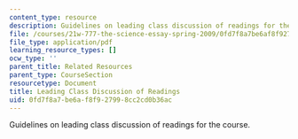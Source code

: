 ```yaml
---
content_type: resource
description: Guidelines on leading class discussion of readings for the course.
file: /courses/21w-777-the-science-essay-spring-2009/0fd7f8a7be6af8f927998cc2cd0b36ac_MIT21W_777s09_res02_discussion.pdf
file_type: application/pdf
learning_resource_types: []
ocw_type: ''
parent_title: Related Resources
parent_type: CourseSection
resourcetype: Document
title: Leading Class Discussion of Readings
uid: 0fd7f8a7-be6a-f8f9-2799-8cc2cd0b36ac
---
```

Guidelines on leading class discussion of readings for the course.

